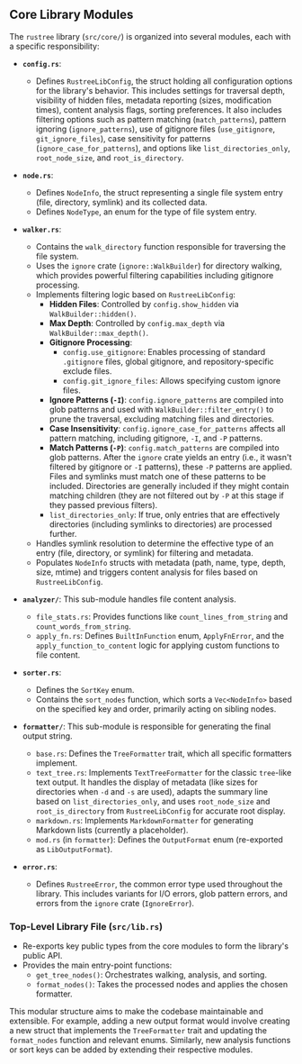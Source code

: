 ## Core Library Modules

The `rustree` library (`src/core/`) is organized into several modules, each with a specific responsibility:

*   **`config.rs`**:
    *   Defines `RustreeLibConfig`, the struct holding all configuration options for the library's behavior. This includes settings for traversal depth, visibility of hidden files, metadata reporting (sizes, modification times), content analysis flags, sorting preferences. It also includes filtering options such as pattern matching (`match_patterns`), pattern ignoring (`ignore_patterns`), use of gitignore files (`use_gitignore`, `git_ignore_files`), case sensitivity for patterns (`ignore_case_for_patterns`), and options like `list_directories_only`, `root_node_size`, and `root_is_directory`.

*   **`node.rs`**:
    *   Defines `NodeInfo`, the struct representing a single file system entry (file, directory, symlink) and its collected data.
    *   Defines `NodeType`, an enum for the type of file system entry.

*   **`walker.rs`**:
    *   Contains the `walk_directory` function responsible for traversing the file system.
    *   Uses the `ignore` crate (`ignore::WalkBuilder`) for directory walking, which provides powerful filtering capabilities including gitignore processing.
    *   Implements filtering logic based on `RustreeLibConfig`:
        *   **Hidden Files**: Controlled by `config.show_hidden` via `WalkBuilder::hidden()`.
        *   **Max Depth**: Controlled by `config.max_depth` via `WalkBuilder::max_depth()`.
        *   **Gitignore Processing**:
            *   `config.use_gitignore`: Enables processing of standard `.gitignore` files, global gitignore, and repository-specific exclude files.
            *   `config.git_ignore_files`: Allows specifying custom ignore files.
        *   **Ignore Patterns (`-I`)**: `config.ignore_patterns` are compiled into glob patterns and used with `WalkBuilder::filter_entry()` to prune the traversal, excluding matching files and directories.
        *   **Case Insensitivity**: `config.ignore_case_for_patterns` affects all pattern matching, including gitignore, `-I`, and `-P` patterns.
        *   **Match Patterns (`-P`)**: `config.match_patterns` are compiled into glob patterns. After the `ignore` crate yields an entry (i.e., it wasn't filtered by gitignore or `-I` patterns), these `-P` patterns are applied. Files and symlinks must match one of these patterns to be included. Directories are generally included if they might contain matching children (they are not filtered out by `-P` at this stage if they passed previous filters).
        *   `list_directories_only`: If true, only entries that are effectively directories (including symlinks to directories) are processed further.
    *   Handles symlink resolution to determine the effective type of an entry (file, directory, or symlink) for filtering and metadata.
    *   Populates `NodeInfo` structs with metadata (path, name, type, depth, size, mtime) and triggers content analysis for files based on `RustreeLibConfig`.

*   **`analyzer/`**: This sub-module handles file content analysis.
    *   `file_stats.rs`: Provides functions like `count_lines_from_string` and `count_words_from_string`.
    *   `apply_fn.rs`: Defines `BuiltInFunction` enum, `ApplyFnError`, and the `apply_function_to_content` logic for applying custom functions to file content.

*   **`sorter.rs`**:
    *   Defines the `SortKey` enum.
    *   Contains the `sort_nodes` function, which sorts a `Vec<NodeInfo>` based on the specified key and order, primarily acting on sibling nodes.

*   **`formatter/`**: This sub-module is responsible for generating the final output string.
    *   `base.rs`: Defines the `TreeFormatter` trait, which all specific formatters implement.
    *   `text_tree.rs`: Implements `TextTreeFormatter` for the classic `tree`-like text output. It handles the display of metadata (like sizes for directories when `-d` and `-s` are used), adapts the summary line based on `list_directories_only`, and uses `root_node_size` and `root_is_directory` from `RustreeLibConfig` for accurate root display.
    *   `markdown.rs`: Implements `MarkdownFormatter` for generating Markdown lists (currently a placeholder).
    *   `mod.rs` (in `formatter`): Defines the `OutputFormat` enum (re-exported as `LibOutputFormat`).

*   **`error.rs`**:
    *   Defines `RustreeError`, the common error type used throughout the library. This includes variants for I/O errors, glob pattern errors, and errors from the `ignore` crate (`IgnoreError`).

### Top-Level Library File (`src/lib.rs`)

*   Re-exports key public types from the core modules to form the library's public API.
*   Provides the main entry-point functions:
    *   `get_tree_nodes()`: Orchestrates walking, analysis, and sorting.
    *   `format_nodes()`: Takes the processed nodes and applies the chosen formatter.

This modular structure aims to make the codebase maintainable and extensible. For example, adding a new output format would involve creating a new struct that implements the `TreeFormatter` trait and updating the `format_nodes` function and relevant enums. Similarly, new analysis functions or sort keys can be added by extending their respective modules.